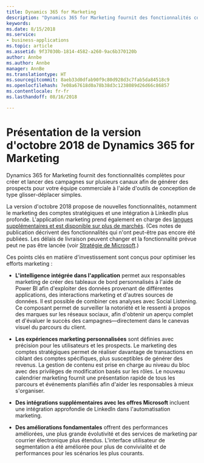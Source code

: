 ```yaml
---
title: Dynamics 365 for Marketing
description: "Dynamics 365 for Marketing fournit des fonctionnalités complètes pour créer et lancer des campagnes sur plusieurs canaux afin de générer des prospects pour votre équipe commerciale à l'aide d'outils de conception de type glisser-déplacer simples."
keywords: 
ms.date: 8/15/2018
ms.service:
- business-applications
ms.topic: article
ms.assetid: 9f37030b-1814-4582-a260-9ac6b370120b
author: Annbe
ms.author: Annbe
manager: AnnBe
ms.translationtype: HT
ms.sourcegitcommit: 8aeb33d0dfab90f9c80d928d3c7fab5da84518c9
ms.openlocfilehash: 7e08a67618d0a78b38d3c1238089d26d66c86857
ms.contentlocale: fr-fr
ms.lasthandoff: 08/16/2018

---
```


# <a name="overview-of-dynamics-365-for-marketing-october-18-release"></a>Présentation de la version d'octobre 2018 de Dynamics 365 for Marketing

Dynamics 365 for Marketing fournit des fonctionnalités complètes pour créer et lancer des campagnes sur plusieurs canaux afin de générer des prospects pour votre équipe commerciale à l'aide d'outils de conception de type glisser-déplacer simples.

La version d'octobre 2018 propose de nouvelles fonctionnalités, notamment le marketing des comptes stratégiques et une intégration à LinkedIn plus profonde. L'application marketing prend également en charge des [langues supplémentaires et est disponible sur plus de marchés](regions.md). (Ces notes de publication décrivent des fonctionnalités qui n'ont peut-être pas encore été publiées. Les délais de livraison peuvent changer et la fonctionnalité prévue peut ne pas être lancée (voir [Stratégie de Microsoft](https://go.microsoft.com/fwlink/p/?linkid=2007332).)

Ces points clés en matière d'investissement sont conçus pour optimiser les efforts marketing :

- **L'intelligence intégrée dans l'application** permet aux responsables marketing de créer des tableaux de bord personnalisés à l'aide de Power BI afin d'exploiter des données provenant de différentes applications, des interactions marketing et d'autres sources de données. Il est possible de combiner ces analyses avec Social Listening. Ce composant permet de surveiller la notoriété et le ressenti à propos des marques sur les réseaux sociaux, afin d'obtenir un aperçu complet et d'évaluer le succès des campagnes&mdash;directement dans le canevas visuel du parcours du client.

- **Les expériences marketing personnalisées** sont définies avec précision pour les utilisateurs et les prospects. Le marketing des comptes stratégiques permet de réaliser davantage de transactions en ciblant des comptes spécifiques, plus susceptibles de générer des revenus. La gestion de contenu est prise en charge au niveau du bloc avec des privilèges de modification basés sur les rôles. Le nouveau calendrier marketing fournit une présentation rapide de tous les parcours et événements planifiés afin d'aider les responsables à mieux s'organiser.

- **Des intégrations supplémentaires avec les offres Microsoft** incluent une intégration approfondie de LinkedIn dans l'automatisation marketing.

- **Des améliorations fondamentales** offrent des performances améliorées, une plus grande évolutivité et des services de marketing par courrier électronique plus étendus. L'interface utilisateur de segmentation a été améliorée pour plus de convivialité et de performances pour les scénarios les plus courants.



